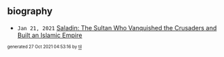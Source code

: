 ## biography


* <code>Jan 21, 2021</code> [Saladin: The Sultan Who Vanquished the Crusaders and Built an Islamic Empire](2021-01-21T01-17-38-saladin.md)

<sup><sub>generated 27 Oct 2021 04:53:16 by <a href='https://github.com/senorprogrammer/til'>til</a></sub></sup>
